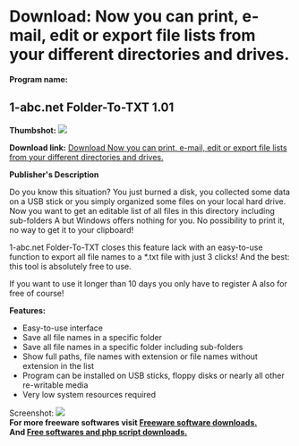 # Download: Now you can print, e-mail, edit or export file lists from your different directories and drives.

**Program name:**

## 1-abc.net Folder-To-TXT 1.01

  
**Thumbshot:** ![](http://www.freewarefiles.com/screenshot/1abcfldr2txt_md.jpg)   
  
**Download link:** [Download Now you can print, e-mail, edit or export file lists from your different directories and drives.](http://freesoftwares.boysofts.com/-abcnet-Folder-To-TXT_program_42208.html)  
  


**Publisher's Description**  
  


Do you know this situation? You just burned a disk, you collected some data on a USB stick or you simply organized some files on your local hard drive. Now you want to get an editable list of all files in this directory including sub-folders A but Windows offers nothing for you. No possibility to print it, no way to get it to your clipboard! 

1-abc.net Folder-To-TXT closes this feature lack with an easy-to-use function to export all file names to a *.txt file with just 3 clicks! And the best: this tool is absolutely free to use. 

If you want to use it longer than 10 days you only have to register A also for free of course! 

**Features:**

  * Easy-to-use interface 
  * Save all file names in a specific folder 
  * Save all file names in a specific folder including sub-folders 
  * Show full paths, file names with extension or file names without extension in the list 
  * Program can be installed on USB sticks, floppy disks or nearly all other re-writable media 
  * Very low system resources required 

  
  
Screenshot: ![](http://www.freewarefiles.com/screenshot/1abcfldr2txt.jpg)   
**For more freeware softwares visit [Freeware software downloads.](http://freesoftwares.boysofts.com/)**   
**And [Free softwares and php script downloads.](http://www.boysofts.com/)**
